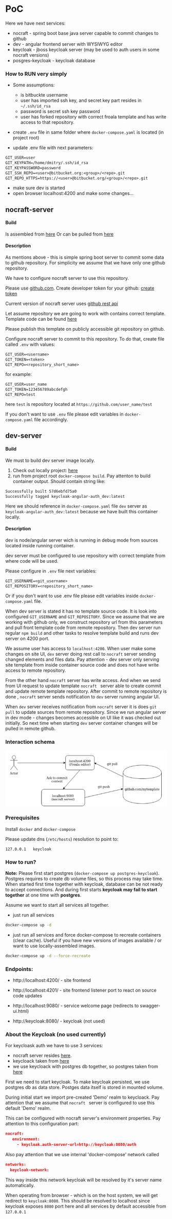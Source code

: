 # PoC

Here we have next services:
* nocraft - spring boot base java server capable to commit changes to github
* dev - angular frontend server with WYSIWYG editor
* keycloak - jboss keycloak server (may be used to auth users in some nocraft versions)
* posgres-keycloak - keycloak database

### How to RUN very simply

- Some assumptions:
    * <user> is bitbuckte username
    * user has imported ssh key, and secret key part resides in `~/.ssh/id_rsa`
    * password is secret ssh key password
    * user has forked repository with correct froala template and has write access to that repository.

- create `.env` file in same folder where `docker-compose.yaml` is located (in project root)
- update .env file with next parameters:
```text
GIT_USER=user
GIT_KEYPATH=/home/dmitry/.ssh/id_rsa
GIT_KEYPASSWORD=password
GIT_SSH_REPO=<user>@bitbucket.org:<group>/<repo>.git
GIT_REPO_HTTPS=https://<user>@bitbucket.org/<group>/<repo>.git

```
- make sure dev is started
- open browser localhost:4200 and make some changes...

## nocraft-server

#### Build

Is assembled from [here](https://bitbucket.org/openchannel/site-backend/src/master/)
Or can be pulled from [here](https://hub.docker.com/repository/docker/dzmitryitechart/nocraft-server)

#### Description

As mentions above - this is simple spring boot server to commit some data to github repository. For simplicity we assume
that we have only one github repository.

We have to configure nocraft server to use this repository.

Please use [github.com](https://github.com). Create developer token for your github: [create token](https://help.github.com/en/github/authenticating-to-github/creating-a-personal-access-token-for-the-command-line)

Current version of nocraft server uses [github rest api](https://github.com/github-api/github-api)

Let assume repository we are going to work with contains correct template. 
Template code can be found [here](https://bitbucket.org/openchannel/site-frontend/src)

Please publish this template on publicly accessible git repository on github.

Configure nocraft server to commit to this repository. To do that, create file called `.env` with values: 
```test
GIT_USER=<username>
GIT_TOKEN=<token>
GIT_REPO=<repository_short_name>
```
for example:
```.env
GIT_USER=user_name
GIT_TOKEN=123456789abcdefgh
GIT_REPO=test
```
here `test` is repository located at `https://github.com/user_name/test`

If you don't want to use `.env` file please edit variables in `docker-compose.yaml` file accordingly.


## dev-server

#### Build

We must to build dev server image locally.

1) Check out locally project: [here](https://bitbucket.org/openchannel/site-frontend/src)
2) run from project root `docker-compose build`. Pay attenton to build container output. Should contain string like: 
```text
Successfully built 57d6ebfd75a0
Successfully tagged keycloak-angular-auth_dev:latest
```
Here we should reference in `docker-compose.yaml` file `dev` server as `keycloak-angular-auth_dev:latest` because we
 have built this container locally.


#### Description

dev is node/angular server wich is running in debug mode from sources located inside running container.

dev server must be configured to use repository with correct template from where code will be used.

Please configure in `.env` file next variables: 
```text
GIT_USERNAME=<git_username>
GIT_REPOSITORY=<repository_short_name>
```
Or if you don't want to use .env file please edit variables inside `docker-compose.yaml` file.

When dev server is stated it has no template source code. It is look into configured `GIT_USERNAME` and `GIT_REPOSITORY`. 
Since we assume that we are working with github only, we construct repository url from this parameters and pull front
 template code from remote repository. Then dev server run regular `npm build` and other tasks to resolve template
 build and runs dev server on 4200 port.
 
 We assume user has access to `localhost:4200`. When user make some changes on site UI, `dev` server doing rest call
  to `nocraft` server sending changed elements and files data. Pay attention - dev server only serving site template
   from inside container source code and does not have write access to remote repository.
   
 From the other hand `nocraft` server has write access. And when we send from UI request to update template `nocraft
 ` server able to create commit and update remote template repository. After commit to remote repository is done
 , `nocraft` server sends notification to `dev` server running angular UI.
 
 When `dev` server receives notification from `nocraft` server it is does `git pull` to update sources from remote
  repository. Since we run angular server in dev mode - changes becomes accessible on UI like it was checked out
   initially. So next time when starting `dev` server container changes will be pulled in remote github.

### Interaction schema

![Schema](img/schema.png)


### Prerequisites

Install `docker` and `docker-compose`

Please update dns (`/etc/hosts`) resolution to point to:
```text
127.0.0.1	keycloak
```


### How to run?

**Note:** Please first start postgres (`docker-compose up postgres-keycloak`). Postgres requires to create db volume 
files, so this process may take time.
When started first time together with keycloak, database can be not ready to accept connections. And during first
starts **keycloak may fail to start together** at one time with **postgres**.

Assume we want to start all services all together.
- just run all services
```bash
docker-compose up -d
```

- just run all services and force docker-compose to recreate containers (clear cache).
Useful if you have new versions of images available /
or want to use locally-assembled images.
```bash
docker-compose up -d --force-recreate
```

### Endpoints:

* http://localhost:4200/ - site frontend
* http://localhost:4201/ - site frontend listener port to react on source code updates
* http://localhost:9080/ - service welcome page (redirects to swagger-ui.html)

* http://keycloak:8080/ - keycloak (not used)


### About the Keycloak (no used currently)

For keycloask auth we have to use 3 services:

* nocraft server resides [here](https://bitbucket.org/openchannel/site-backend/src/master/).
* keycloack taken from [here](https://hub.docker.com/r/jboss/keycloak/)
* we use keycloack with postgres db together, so postgres taken from [here](https://hub.docker.com/_/postgres)

First we need to start keycloak. To make keycloak persisted, we use postgres db as data store. Postges data itself is
 stored in mounted volume.
 
 During initial start we import pre-created 'Demo' realm to keycloack. Pay attention that we assume that `nocraft
 ` server is configured to use this default 'Demo' realm.
 
 This can be configured with nocraft server's environment properties. Pay attention to this configuration part:
 ```json
nocraft:
    environment:
      - keycloak.auth-server-url=http://keycloak:8080/auth
```

Also pay attention that we use internal 'docker-compose' network called 
```json
networks:
  keycloak-network:
```
This way inside this network keycloak will be resolved by it's server name automatically.

When operating from browser - which is on the host system, we will get redirect to `keycloak:8080`. This should be
 resolved to localhost since keycloak exposes `8080` port here and all services by default accessible from `127.0.0.1`
